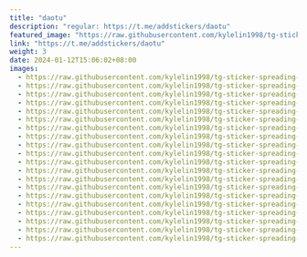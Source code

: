 ```yaml
---
title: "daotu"
description: "regular: https://t.me/addstickers/daotu"
featured_image: "https://raw.githubusercontent.com/kylelin1998/tg-sticker-spreading-worldwide-images/main/img/a080fdd6-8279-451d-86c5-4d8d45351687.jpg"
link: "https://t.me/addstickers/daotu"
weight: 3
date: 2024-01-12T15:06:02+08:00
images:
  - https://raw.githubusercontent.com/kylelin1998/tg-sticker-spreading-worldwide-images/main/img/a080fdd6-8279-451d-86c5-4d8d45351687.jpg
  - https://raw.githubusercontent.com/kylelin1998/tg-sticker-spreading-worldwide-images/main/img/648a3935-c8db-4690-9fae-512242546b47.jpg
  - https://raw.githubusercontent.com/kylelin1998/tg-sticker-spreading-worldwide-images/main/img/66d1654a-f902-42e6-a915-633748a528da.jpg
  - https://raw.githubusercontent.com/kylelin1998/tg-sticker-spreading-worldwide-images/main/img/38d3eb6c-9ed6-474a-a2e4-7fef785ae1c4.jpg
  - https://raw.githubusercontent.com/kylelin1998/tg-sticker-spreading-worldwide-images/main/img/93178e3a-7e10-447e-8b55-ddd9407fa9fa.jpg
  - https://raw.githubusercontent.com/kylelin1998/tg-sticker-spreading-worldwide-images/main/img/eee7987e-5399-439d-b408-7ee48898a981.jpg
  - https://raw.githubusercontent.com/kylelin1998/tg-sticker-spreading-worldwide-images/main/img/8e76b016-62ab-4eaf-bc40-47dd2ee2a58f.jpg
  - https://raw.githubusercontent.com/kylelin1998/tg-sticker-spreading-worldwide-images/main/img/45c2b137-fc8c-46d9-9d79-e6de6ec35f63.jpg
  - https://raw.githubusercontent.com/kylelin1998/tg-sticker-spreading-worldwide-images/main/img/2906b26b-dbc6-49a9-8fbd-d52b540b7a9c.jpg
  - https://raw.githubusercontent.com/kylelin1998/tg-sticker-spreading-worldwide-images/main/img/3f70557a-1134-481b-b3e1-ec1350bbe0f3.jpg
  - https://raw.githubusercontent.com/kylelin1998/tg-sticker-spreading-worldwide-images/main/img/c305e29c-268b-414c-973f-b2b26c7586db.jpg
  - https://raw.githubusercontent.com/kylelin1998/tg-sticker-spreading-worldwide-images/main/img/cecf2a3b-7030-4660-ad10-a118ca4876c8.jpg
  - https://raw.githubusercontent.com/kylelin1998/tg-sticker-spreading-worldwide-images/main/img/5b6fcf35-5d59-4a86-881d-c585b1b4076d.jpg
  - https://raw.githubusercontent.com/kylelin1998/tg-sticker-spreading-worldwide-images/main/img/f9a9342b-aed8-468d-9898-4b6c122b5fd1.jpg
  - https://raw.githubusercontent.com/kylelin1998/tg-sticker-spreading-worldwide-images/main/img/4502051e-5524-4e87-a7dd-872fbed52417.jpg
  - https://raw.githubusercontent.com/kylelin1998/tg-sticker-spreading-worldwide-images/main/img/3861647c-c836-4cb8-a955-9a120b6d8fdb.jpg
  - https://raw.githubusercontent.com/kylelin1998/tg-sticker-spreading-worldwide-images/main/img/d39d4187-c25b-4f0f-a486-60cc1ab1332f.jpg
  - https://raw.githubusercontent.com/kylelin1998/tg-sticker-spreading-worldwide-images/main/img/671cce6f-1748-45df-b81b-e6dbd40716ee.jpg
  - https://raw.githubusercontent.com/kylelin1998/tg-sticker-spreading-worldwide-images/main/img/2cf2edb4-1e8f-4356-a79e-437c1e0a2b40.jpg
  - https://raw.githubusercontent.com/kylelin1998/tg-sticker-spreading-worldwide-images/main/img/ead94087-379c-4cc1-aa73-df53ef315454.jpg
---
```

